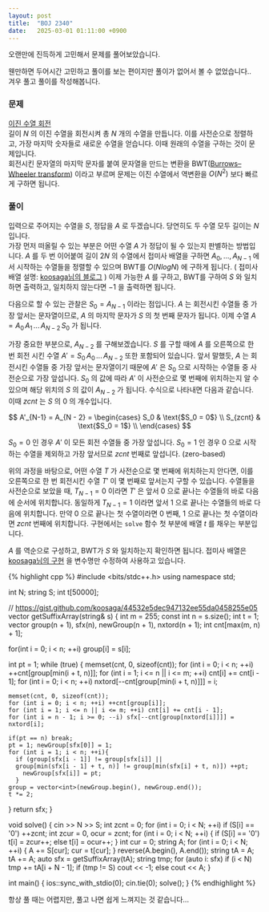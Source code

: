 ```yaml
---
layout: post
title:  "BOJ 2340"
date:   2025-03-01 01:11:00 +0900
---
```


오랜만에 진득하게 고민해서 문제를 풀어보았습니다.

웬만하면 두어시간 고민하고 풀이를 보는 편이지만 풀이가 없어서 볼 수 없었습니다..  
겨우 풀고 풀이를 작성해봅니다.

### 문제
[이진 수열 회전]  
길이 $N$ 의 이진 수열을 회전시켜 총 $N$ 개의 수열을 만듭니다. 이를 사전순으로 정렬하고, 가장 마지막 숫자들로 새로운 수열을 얻습니다. 이때 원래의 수열을 구하는 것이 문제입니다.  
회전시킨 문자열의 마지막 문자를 붙여 문자열을 만드는 변환을 BWT([Burrows–Wheeler transform]) 이라고 부르며 문제는 이진 수열에서 역변환을 $O(N^2)$ 보다 빠르게 구하면 됩니다.

### 풀이
입력으로 주어지는 수열을 $S$, 정답을 $A$ 로 두겠습니다. 당연히도 두 수열 모두 길이는 $N$ 입니다.  
가장 먼저 떠올릴 수 있는 부분은 어떤 수열 $A$ 가 정답이 될 수 있는지 판별하는 방법입니다. $A$ 를 두 번 이어붙여 길이 $2N$ 의 수열에서 접미사 배열을 구하면 $A_0, ..., A_{N - 1}$ 에서 시작하는 수열들을 정렬할 수 있으며 BWT를 $O(NlogN)$ 에 구하게 됩니다. ( 접미사 배열 설명: [koosaga님의 블로그] ) 이제 가능한 $A$ 를 구하고, BWT를 구하여 $S$ 와 일치하면 출력하고, 일치하지 않는다면 $-1$ 을 출력하면 됩니다.  

다음으로 할 수 있는 관찰은 $S_0 = A_{N - 1}$ 이라는 점입니다. $A$ 는 회전시킨 수열들 중 가장 앞서는 문자열이므로, $A$ 의 마지막 문자가 $S$ 의 첫 번째 문자가 됩니다. 이제 수열 $A = A_0\, A_1\, ...\, A_{N - 2}\, S_0$ 가 됩니다.  

가장 중요한 부분으로, $A_{N - 2}$ 를 구해보겠습니다. $S$ 를 구할 때에 $A$ 를 오른쪽으로 한 번 회전 시킨 수열 $A' = S_0\, A_0\, ... \, A_{N - 2}$ 또한 포함되어 있습니다. 앞서 말했듯, $A$ 는 회전시킨 수열들 중 가장 앞서는 문자열이기 때문에 $A'$ 은 $S_0$ 으로 시작하는  수열들 중 사전순으로 가장 앞섭니다. $S_0$ 의 값에 따라 $A'$ 이 사전순으로 몇 번째에 위치하는지 알 수 있으며 해당 위치의 $S$ 의 값이 $A_{N - 2}$ 가 됩니다. 수식으로 나타내면 다음과 같습니다. 이때 $zcnt$ 는 $S$ 의 $0$ 의 개수입니다.

$$ A'_{N-1} = A_{N - 2} = \begin{cases}
    S_0 & \text{$S_0 = 0$} \\
    S_{zcnt} & \text{$S_0 = 1$} \\
  \end{cases}
$$

$S_0 = 0$ 인 경우 $A'$ 이 모든 회전 수열들 중 가장 앞섭니다. $S_0 = 1$ 인 경우 $0$ 으로 시작하는 수열을 제외하고 가장 앞서므로 $zcnt$ 번째로 앞섭니다. (zero-based)  

위의 과정을 바탕으로, 어떤 수열 $T$ 가 사전순으로 몇 번째에 위치하는지 안다면, 이를 오른쪽으로 한 번 회전시킨 수열 $T'$ 이 몇 번째로 앞서는지 구할 수 있습니다. 수열들을 사전순으로 보았을 때, $T_{N-1}=0$ 이라면 $T'$ 은 앞서 $0$ 으로 끝나는 수열들의 바로 다음에 순서에 위치합니다. 동일하게 $T_{N-1}=1$ 이라면 앞서 $1$ 으로 끝나는 수열들의 바로 다음에 위치합니다. 만약 $0$ 으로 끝나는 첫 수열이라면 $0$ 번째, $1$ 으로 끝나는 첫 수열이라면 $zcnt$ 번째에 위치합니다. 구현에서는 `solve` 함수 첫 부분에 배열 $t$ 를 채우는 부분입니다.

$A$ 를 역순으로 구성하고, BWT가 $S$ 와 일치하는지 확인하면 됩니다. 접미사 배열은 [koosaga님의 구현] 을 변수명만 수정하여 사용하고 있습니다.

{% highlight cpp %}
#include <bits/stdc++.h>
using namespace std;

int N;
string S;
int t[50000];

// https://gist.github.com/koosaga/44532e5dec947132ee55da0458255e05
vector<int> getSuffixArray(string& s) {
  int m = 255;
  const int n = s.size();
  int t = 1;
  vector<int> group(n + 1), sfx(n), newGroup(n + 1), nxtord(n + 1);
  int cnt[max(m, n) + 1];
	
  for(int i = 0; i < n; ++i) group[i] = s[i];
	
  int pt = 1;
  while (true) {
    memset(cnt, 0, sizeof(cnt));
    for (int i = 0; i < n; ++i) ++cnt[group[min(i + t, n)]];
    for (int i = 1; i <= n || i <= m; ++i) cnt[i] += cnt[i - 1];
    for (int i = 0; i < n; ++i) nxtord[--cnt[group[min(i + t, n)]]] = i;

    memset(cnt, 0, sizeof(cnt));
    for (int i = 0; i < n; ++i) ++cnt[group[i]];
    for (int i = 1; i <= n || i <= m; ++i) cnt[i] += cnt[i - 1];
    for (int i = n - 1; i >= 0; --i) sfx[--cnt[group[nxtord[i]]]] = nxtord[i];

    if(pt == n) break;
    pt = 1; newGroup[sfx[0]] = 1;
    for (int i = 1; i < n; ++i){
      if (group[sfx[i - 1]] != group[sfx[i]] ||
	  group[min(sfx[i - 1] + t, n)] != group[min(sfx[i] + t, n)]) ++pt;
        newGroup[sfx[i]] = pt;
      }
    group = vector<int>(newGroup.begin(), newGroup.end());
    t *= 2;
  }
  return sfx;
}

void solve() {
  cin >> N >> S;
  int zcnt = 0;
  for (int i = 0; i < N; ++i) if (S[i] == '0') ++zcnt;
  int zcur = 0, ocur = zcnt;
  for (int i = 0; i < N; ++i) {
    if (S[i] == '0') t[i] = zcur++;
    else t[i] = ocur++;
  }
  int cur = 0;
  string A;
  for (int i = 0; i < N; ++i) {
    A += S[cur];
    cur = t[cur];
  }
  reverse(A.begin(), A.end());
  string tA = A; tA += A;
  auto sfx = getSuffixArray(tA);
  string tmp;
  for (auto i: sfx) if (i < N) tmp += tA[i + N - 1];
  if (tmp != S) cout << -1;
  else cout << A;
}

int main() {
  ios::sync_with_stdio(0); cin.tie(0);
  solve();
}
{% endhighlight %}

항상 풀 때는 어렵지만, 풀고 나면 쉽게 느껴지는 것 같습니다...

[이진 수열 회전]: https://www.acmicpc.net/problem/2340
[Burrows–Wheeler transform]: https://en.wikipedia.org/wiki/Burrows%E2%80%93Wheeler_transform
[koosaga님의 블로그]: https://koosaga.com/125
[koosaga님의 구현]: https://gist.github.com/koosaga/44532e5dec947132ee55da0458255e05